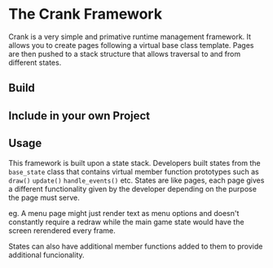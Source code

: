 # The Crank Framework

Crank is a very simple and primative runtime management framework. It allows you to create pages following a virtual base class template. Pages are then pushed to a stack structure that allows traversal to and from different states.

## Build

## Include in your own Project

## Usage

This framework is built upon a state stack. Developers built states from the `base_state` class that contains virtual member function prototypes such as `draw()` `update()` `handle_events()` etc.
States are like pages, each page gives a different functionality given by the developer depending on the purpose the page must serve.

eg. A menu page might just render text as menu options and doesn't constantly require a redraw while the main game state would have the screen rerendered every frame.

States can also have additional member functions added to them to provide additional funcionality.
